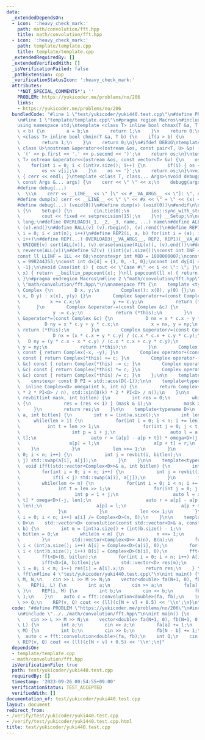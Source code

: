 ```yaml
---
data:
  _extendedDependsOn:
  - icon: ':heavy_check_mark:'
    path: math/convolution/fft.hpp
    title: math/convolution/fft.hpp
  - icon: ':heavy_check_mark:'
    path: template/template.cpp
    title: template/template.cpp
  _extendedRequiredBy: []
  _extendedVerifiedWith: []
  _isVerificationFailed: false
  _pathExtension: cpp
  _verificationStatusIcon: ':heavy_check_mark:'
  attributes:
    '*NOT_SPECIAL_COMMENTS*': ''
    PROBLEM: https://yukicoder.me/problems/no/206
    links:
    - https://yukicoder.me/problems/no/206
  bundledCode: "#line 1 \"test/yukicoder/yuki440.test.cpp\"\n#define PROBLEM \"https://yukicoder.me/problems/no/206\"\
    \n#line 1 \"template/template.cpp\"\n#pragma region Macros\n#include <bits/stdc++.h>\n\
    using namespace std;\ntemplate <class T> inline bool chmax(T &a, T b) {\n    if(a\
    \ < b) {\n        a = b;\n        return 1;\n    }\n    return 0;\n}\ntemplate\
    \ <class T> inline bool chmin(T &a, T b) {\n    if(a > b) {\n        a = b;\n\
    \        return 1;\n    }\n    return 0;\n}\n#ifdef DEBUG\ntemplate <class T,\
    \ class U>\nostream &operator<<(ostream &os, const pair<T, U> &p) {\n    os <<\
    \ '(' << p.first << ',' << p.second << ')';\n    return os;\n}\ntemplate <class\
    \ T> ostream &operator<<(ostream &os, const vector<T> &v) {\n    os << '{';\n\
    \    for(int i = 0; i < (int)v.size(); i++) {\n        if(i) { os << ','; }\n\
    \        os << v[i];\n    }\n    os << '}';\n    return os;\n}\nvoid debugg()\
    \ { cerr << endl; }\ntemplate <class T, class... Args>\nvoid debugg(const T &x,\
    \ const Args &... args) {\n    cerr << \" \" << x;\n    debugg(args...);\n}\n\
    #define debug(...)                                                           \
    \  \\\n    cerr << __LINE__ << \" [\" << #__VA_ARGS__ << \"]: \", debugg(__VA_ARGS__)\n\
    #define dump(x) cerr << __LINE__ << \" \" << #x << \" = \" << (x) << endl\n#else\n\
    #define debug(...) (void(0))\n#define dump(x) (void(0))\n#endif\n\nstruct Setup\
    \ {\n    Setup() {\n        cin.tie(0);\n        ios::sync_with_stdio(false);\n\
    \        cout << fixed << setprecision(15);\n    }\n} __Setup;\n\nusing ll = long\
    \ long;\n#define OVERLOAD3(_1, _2, _3, name, ...) name\n#define ALL(v) (v).begin(),\
    \ (v).end()\n#define RALL(v) (v).rbegin(), (v).rend()\n#define REP1(i, n) for(int\
    \ i = 0; i < int(n); i++)\n#define REP2(i, a, b) for(int i = (a); i < int(b);\
    \ i++)\n#define REP(...) OVERLOAD3(__VA_ARGS__, REP2, REP1)(__VA_ARGS__)\n#define\
    \ UNIQUE(v) sort(ALL(v)), (v).erase(unique(ALL(v)), (v).end())\n#define REVERSE(v)\
    \ reverse(ALL(v))\n#define SZ(v) ((int)(v).size())\nconst int INF = 1 << 30;\n\
    const ll LLINF = 1LL << 60;\nconstexpr int MOD = 1000000007;\nconstexpr int MOD2\
    \ = 998244353;\nconst int dx[4] = {1, 0, -1, 0};\nconst int dy[4] = {0, 1, 0,\
    \ -1};\n\nvoid Case(int i) { cout << \"Case #\" << i << \": \"; }\nint popcount(int\
    \ x) { return __builtin_popcount(x); }\nll popcount(ll x) { return __builtin_popcountll(x);\
    \ }\n#pragma endregion Macros\n#line 2 \"math/convolution/fft.hpp\"\n\n#line 7\
    \ \"math/convolution/fft.hpp\"\n\nnamespace fft {\n    template <typename D> struct\
    \ Complex {\n        D x, y;\n        Complex(): x(0), y(0) {};\n        Complex(D\
    \ x, D y) : x(x), y(y) {}\n        Complex &operator+=(const Complex &c) {\n \
    \           x += c.x;\n            y += c.y;\n            return (*this);\n  \
    \      }\n        Complex &operator-=(const Complex &c) {\n            x -= c.x;\n\
    \            y -= c.y;\n            return (*this);\n        }\n        Complex\
    \ &operator*=(const Complex &c) {\n            D nx = x * c.x - y * c.y;\n   \
    \         D ny = x * c.y + y * c.x;\n            x = nx, y = ny;\n           \
    \ return (*this);\n        }\n        Complex &operator/=(const Complex& c) {\n\
    \            D nx = (x * c.x + y * c.y) / (c.x * c.x + c.y * c.y);\n         \
    \   D ny = (y * c.x - x * c.y) / (c.x * c.x + c.y * c.y);\n            x = nx,\
    \ y = ny;\n            return (*this);\n        }\n        Complex operator-()\
    \ const { return Complex(-x, -y); }\n        Complex operator+(const Complex &c)\
    \ const { return Complex(*this) += c; }\n        Complex operator-(const Complex\
    \ &c) const { return Complex(*this) -= c; }\n        Complex operator*(const Complex\
    \ &c) const { return Complex(*this) *= c; }\n        Complex operator/(const Complex\
    \ &c) const { return Complex(*this) /= c; }\n    };\n\n    template<typename D>\n\
    \    constexpr const D PI = std::acos(D(-1));\n\n    template<typename D>\n  \
    \  inline Complex<D> omega(int k, int n) {\n        return Complex<D>(std::cos(D(k)\
    \ * 2 * PI<D> / n), std::sin(D(k) * 2 * PI<D> / n));\n    }\n\n    inline int\
    \ revbit(int mask, int bitlen) {\n        int res = 0;\n        while(bitlen--)\
    \ {\n            res = (res << 1) | (mask & 1);\n            mask >>= 1;\n   \
    \     }\n        return res;\n    }\n\n    template<typename D>\n    void fft(std::vector<Complex<D>>&\
    \ a, int bitlen) {\n        int n = (int)a.size();\n        int len = n;\n   \
    \     while(len > 1) {\n            for(int i = 0; i < n; i += len) {\n      \
    \          int t = len >> 1;\n                for(int j = 0; j < t; j++) {\n \
    \                   int p = i + j;\n                    auto l = a[p] + a[p +\
    \ t];\n                    auto r = (a[p] - a[p + t]) * omega<D>(j, len);\n  \
    \                  a[p] = l;\n                    a[p + t] = r;\n            \
    \    }\n            }\n            len >>= 1;\n        }\n        for(int i =\
    \ 0; i < n; i++) {\n            int j = revbit(i, bitlen);\n            if(i <\
    \ j) std::swap(a[i], a[j]);\n        }\n    }\n\n    template<typename D>\n  \
    \  void ifft(std::vector<Complex<D>>& a, int bitlen) {\n        int n = (int)a.size();\n\
    \        for(int i = 0; i < n; i++) {\n            int j = revbit(i, bitlen);\n\
    \            if(i < j) std::swap(a[i], a[j]);\n        }\n        int len = 2;\n\
    \        while(len <= n) {\n            for(int i = 0; i < n; i += len) {\n  \
    \              int t = len >> 1;\n                for(int j = 0; j < t; j++) {\n\
    \                    int p = i + j;\n                    auto l = a[p] + a[p +\
    \ t] * omega<D>(-j, len);\n                    auto r = a[p] - a[p + t] * omega<D>(-j,\
    \ len);\n                    a[p] = l;\n                    a[p + t] = r;\n  \
    \              }\n            }\n            len <<= 1;\n        }\n        for(int\
    \ i = 0; i < n; i++) a[i] /= Complex<D>(n, 0);\n    }\n\n    template<typename\
    \ D>\n    std::vector<D> convolution(const std::vector<D>& a, const std::vector<D>&\
    \ b) {\n        int m = (int)a.size() + (int)b.size() - 1;\n        int n = 1,\
    \ bitlen = 0;\n        while(n < m) {\n            n <<= 1;\n            bitlen++;\n\
    \        }\n        std::vector<Complex<D>> A(n), B(n);\n        for(int i = 0;\
    \ i < (int)a.size(); i++) A[i] = Complex<D>(a[i], 0);\n        for(int i = 0;\
    \ i < (int)b.size(); i++) B[i] = Complex<D>(b[i], 0);\n        fft<D>(A, bitlen);\n\
    \        fft<D>(B, bitlen);\n        for(int i = 0; i < n; i++) A[i] *= B[i];\n\
    \        ifft<D>(A, bitlen);\n        std::vector<D> res(m);\n        for(int\
    \ i = 0; i < m; i++) res[i] = A[i].x;\n        return res;\n    } \n}; // namespace\
    \ fft\n#line 4 \"test/yukicoder/yuki440.test.cpp\"\n\nint main() {\n    int L,\
    \ M, N;\n    cin >> L >> M >> N;\n    vector<double> fa(N+1, 0), fb(N+1, 0);\n\
    \    REP(i, L) {\n        int a;\n        cin >> a;\n        fa[a] += 1;\n   \
    \ }\n    REP(i, M) {\n        int b;\n        cin >> b;\n        fb[N - b] +=\
    \ 1;\n    }\n    auto c = fft::convolution<double>(fa, fb);\n    int Q;\n    cin\
    \ >> Q;\n    REP(v, Q) cout << (ll)(c[N + v] + 0.5) << '\\n';\n}\n"
  code: "#define PROBLEM \"https://yukicoder.me/problems/no/206\"\n#include \"../../template/template.cpp\"\
    \n#include \"../../math/convolution/fft.hpp\"\n\nint main() {\n    int L, M, N;\n\
    \    cin >> L >> M >> N;\n    vector<double> fa(N+1, 0), fb(N+1, 0);\n    REP(i,\
    \ L) {\n        int a;\n        cin >> a;\n        fa[a] += 1;\n    }\n    REP(i,\
    \ M) {\n        int b;\n        cin >> b;\n        fb[N - b] += 1;\n    }\n  \
    \  auto c = fft::convolution<double>(fa, fb);\n    int Q;\n    cin >> Q;\n   \
    \ REP(v, Q) cout << (ll)(c[N + v] + 0.5) << '\\n';\n}"
  dependsOn:
  - template/template.cpp
  - math/convolution/fft.hpp
  isVerificationFile: true
  path: test/yukicoder/yuki440.test.cpp
  requiredBy: []
  timestamp: '2023-09-26 00:54:55+09:00'
  verificationStatus: TEST_ACCEPTED
  verifiedWith: []
documentation_of: test/yukicoder/yuki440.test.cpp
layout: document
redirect_from:
- /verify/test/yukicoder/yuki440.test.cpp
- /verify/test/yukicoder/yuki440.test.cpp.html
title: test/yukicoder/yuki440.test.cpp
---
```

